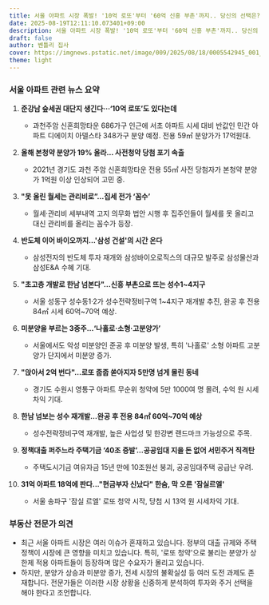 ```yaml
---
title: 서울 아파트 시장 폭발! '10억 로또'부터 '60억 신흥 부촌'까지.. 당신의 선택은?
date: 2025-08-19T12:11:10.073401+09:00
description: 서울 아파트 시장 폭발! '10억 로또'부터 '60억 신흥 부촌'까지.. 당신의 선택은?
draft: false
author: 벤틀리 집사
cover: https://imgnews.pstatic.net/image/009/2025/08/18/0005542945_001_20250818133606386.jpg
theme: light
---
```


### 서울 아파트 관련 뉴스 요약

1. **준강남 숲세권 대단지 생긴다···‘10억 로또’도 있다는데**
   - 과천주암 신혼희망타운 686가구 인근에 서초 아파트 시세 대비 반값인 민간 아파트 디에이치 아델스타 348가구 분양 예정. 전용 59㎡ 분양가가 17억원대.

2. **올해 본청약 분양가 19% 올라… 사전청약 당첨 포기 속출**
   - 2021년 경기도 과천 주암 신혼희망타운 전용 55㎡ 사전 당첨자가 본청약 분양가 1억원 이상 인상되어 고민 중.

3. **"못 올린 월세는 관리비로”…집세 전가 ‘꼼수’**
   - 월세·관리비 세부내역 고지 의무화 법안 시행 후 집주인들이 월세를 못 올리고 대신 관리비를 올리는 꼼수가 등장.

4. **반도체 이어 바이오까지…'삼성 건설'의 시간 온다**
   - 삼성전자의 반도체 투자 재개와 삼성바이오로직스의 대규모 발주로 삼성물산과 삼성E&A 수혜 기대.

5. **"초고층 개발로 한남 넘본다"…신흥 부촌으로 뜨는 성수1~4지구**
   - 서울 성동구 성수동1·2가 성수전략정비구역 1~4지구 재개발 추진, 완공 후 전용 84㎡ 시세 60억~70억 예상.

6. **미분양을 부르는 3중주…‘나홀로·소형·고분양가’**
   - 서울에서도 악성 미분양인 준공 후 미분양 발생, 특히 '나홀로' 소형 아파트 고분양가 단지에서 미분양 증가.

7. **"앉아서 2억 번다"…로또 줍줍 쏟아지자 5만명 넘게 몰린 동네**
   - 경기도 수원시 영통구 아파트 무순위 청약에 5만 1000여 명 몰려, 수억 원 시세 차익 기대.

8. **한남 넘보는 성수 재개발…완공 후 전용 84㎡ 60억~70억 예상**
   - 성수전략정비구역 재개발, 높은 사업성 및 한강변 랜드마크 가능성으로 주목.

9. **정책대출 퍼주느라 주택기금 ‘40조 증발’...공공임대 지을 돈 없어 서민주거 직격탄**
   - 주택도시기금 여유자금 15년 만에 10조원선 붕괴, 공공임대주택 공급난 우려.

10. **31억 아파트 18억에 판다..."현금부자 신났다" 한숨, 막 오른 '잠실르엘'**
    - 서울 송파구 '잠실 르엘' 로또 청약 시작, 당첨 시 13억 원 시세차익 기대.

### 부동산 전문가 의견

- 최근 서울 아파트 시장은 여러 이슈가 혼재하고 있습니다. 정부의 대출 규제와 주택 정책이 시장에 큰 영향을 미치고 있습니다. 특히, '로또 청약'으로 불리는 분양가 상한제 적용 아파트들이 등장하며 많은 수요자가 몰리고 있습니다.
- 하지만, 분양가 상승과 미분양 증가, 전세 시장의 불확실성 등 여러 도전 과제도 존재합니다. 전문가들은 이러한 시장 상황을 신중하게 분석하여 투자와 주거 선택을 해야 한다고 조언합니다.